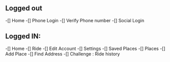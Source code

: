 
## Logged out

-[] Home
-[] Phone Login
-[] Verify Phone number
-[] Social Login


## Logged IN:

-[] Home
-[] Ride
-[] Edit Account
-[] Settings
-[] Saved Places
-[] Places
-[] Add Place
-[] Find Address
-[] Challenge : Ride history
